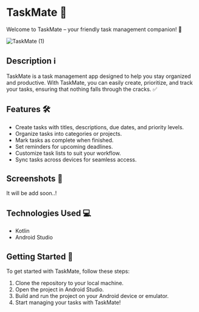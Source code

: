 # TaskMate 📝

Welcome to TaskMate – your friendly task management companion! 🚀

![TaskMate (1)](https://github.com/IsharaKumarage/TaskMate/assets/121053544/78db051b-8dd8-4a3f-855c-9c538f8c8871)


## Description ℹ️

TaskMate is a task management app designed to help you stay organized and productive. With TaskMate, you can easily create, prioritize, and track your tasks, ensuring that nothing falls through the cracks. ✅

## Features 🛠️

- Create tasks with titles, descriptions, due dates, and priority levels.
- Organize tasks into categories or projects.
- Mark tasks as complete when finished.
- Set reminders for upcoming deadlines.
- Customize task lists to suit your workflow.
- Sync tasks across devices for seamless access.

## Screenshots 📱

It will be add soon..!

## Technologies Used 💻

- Kotlin
- Android Studio

## Getting Started 🚀

To get started with TaskMate, follow these steps:

1. Clone the repository to your local machine.
2. Open the project in Android Studio.
3. Build and run the project on your Android device or emulator.
4. Start managing your tasks with TaskMate!

